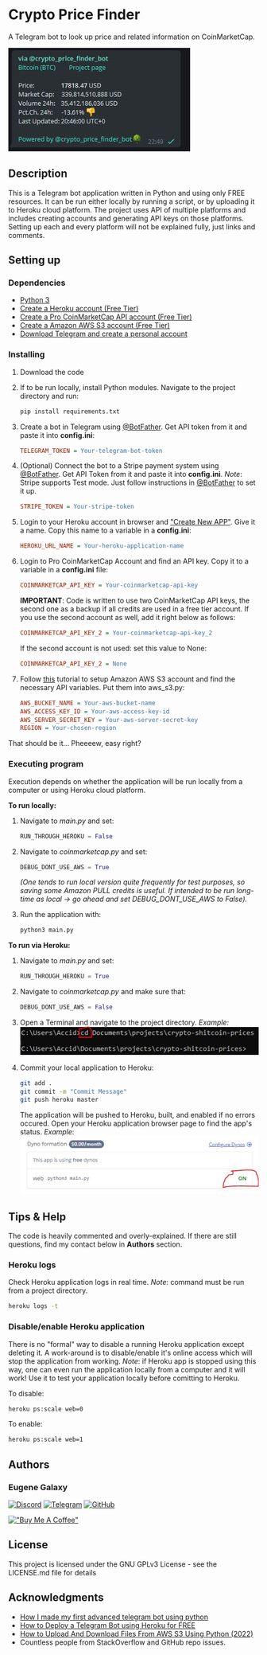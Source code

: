 # Crypto Price Finder

A Telegram bot to look up price and related information on CoinMarketCap.

![front picture](extras/readme_images/inline_query.JPG)

## Description

This is a Telegram bot application written in Python and using only FREE resources. It can be run either locally by running a script, or by uploading it to Heroku cloud platform. The project uses API of multiple platforms and includes creating accounts and generating API keys on those platforms. Setting up each and every platform will not be explained fully, just links and comments.

## Setting up

### Dependencies

* [Python 3](https://www.python.org/downloads/)
* [Create a Heroku account (Free Tier)](https://heroku.com/)
* [Create a Pro CoinMarketCap API account (Free Tier)](https://pro.coinmarketcap.com/)
* [Create a Amazon AWS S3 account (Free Tier)](https://aws.amazon.com/)
* [Download Telegram and create a personal account](https://desktop.telegram.org/)

### Installing

1. Download the code
2. If to be run locally, install Python modules. Navigate to the project directory and run:

    ```bash
    pip install requirements.txt
    ```

3. Create a bot in Telegram using [@BotFather](https://t.me/botfather). Get API token from it and paste it into **config.ini**:

    ```ini
    TELEGRAM_TOKEN = Your-telegram-bot-token
    ```

4. (Optional) Connect the bot to a Stripe payment system using [@BotFather](https://t.me/botfather). Get API Token from it and paste it into **config.ini**. *Note*: Stripe supports Test mode. Just follow instructions in [@BotFather](https://t.me/botfather) to set it up.

    ```ini
    STRIPE_TOKEN = Your-stripe-token
    ```

5. Login to your Heroku account in browser and ["Create New APP"](https://dashboard.heroku.com/new-app). Give it a name. Copy this name to a variable in a **config.ini**:

    ```ini
    HEROKU_URL_NAME = Your-heroku-application-name
    ```

6. Login to Pro CoinMarketCap Account and find an API key. Copy it to a variable in a **config.ini** file:

    ```ini
    COINMARKETCAP_API_KEY = Your-coinmarketcap-api-key
    ```

    **IMPORTANT**: Code is written to use two CoinMarketCap API keys, the second one as a backup if all credits are used in a free tier account. If you use the second account as well, add it right below as follows:

    ```ini
    COINMARKETCAP_API_KEY_2 = Your-coinmarketcap-api-key_2
    ```

    If the second account is not used: set this value to None:

    ```ini
    COINMARKETCAP_API_KEY_2 = None
    ```

7. Follow [this](https://towardsdatascience.com/how-to-upload-and-download-files-from-aws-s3-using-python-2022-4c9b787b15f2) tutorial to setup Amazon AWS S3 account and find the necessary API variables. Put them into aws_s3.py:

    ```ini
    AWS_BUCKET_NAME = Your-aws-bucket-name
    AWS_ACCESS_KEY_ID = Your-aws-access-key-id
    AWS_SERVER_SECRET_KEY = Your-aws-server-secret-key
    REGION = Your-chosen-region
    ```

That should be it... Pheeeew, easy right?

### Executing program

Execution depends on whether the application will be run locally from a computer or using Heroku cloud platform.

**To run locally:**

1. Navigate to *main.py* and set:

    ```python
    RUN_THROUGH_HEROKU = False
    ```

2. Navigate to *coinmarketcap.py* and set:

    ```python
    DEBUG_DONT_USE_AWS = True
    ```

    *(One tends to run local version quite frequently for test purposes, so saving some Amazon PULL credits is useful. If intended to be run long-time as local -> go ahead and set DEBUG_DONT_USE_AWS to False).*

3. Run the application with:

    ```bash
    python3 main.py
    ```

**To run via Heroku:**

1. Navigate to *main.py* and set:

    ```python
    RUN_THROUGH_HEROKU = True
    ```

2. Navigate to *coinmarketcap.py* and make sure that:

    ```python
    DEBUG_DONT_USE_AWS = False
    ```

3. Open a Terminal and navigate to the project directory. *Example:*
    ![front picture](extras/readme_images/cmd.jpg)

4. Commit your local application to Heroku:

    ```bash
    git add .
    git commit -m "Commit Message"
    git push heroku master
    ```

    The application will be pushed to Heroku, built, and enabled if no errors occured. Open your Heroku application browser page to find the app's status. *Example*:
    ![front picture](extras/readme_images/heroku_on.jpg)

## Tips & Help

The code is heavily commented and overly-explained. If there are still questions, find my contact below in **Authors** section.

### Heroku logs

Check Heroku application logs in real time. *Note*: command must be run from a project directory.

```bash
heroku logs -t
```

### Disable/enable Heroku application

There is no "formal" way to disable a running Heroku application except deleting it. A work-around is to disable/enable it's online access which will stop the application from working. *Note*: if Heroku app is stopped using this way, one can even run the application locally from a computer and it will work! Use it to test your application locally before comitting to Heroku.

To disable:

```bash
heroku ps:scale web=0
```

To enable:

```bash
heroku ps:scale web=1
```

## Authors

### Eugene Galaxy

[![Discord](https://badgen.net/badge/icon/discord?icon=discord&label)](https://discordapp.com/users/235795203930193923)
[![Telegram](https://badgen.net/badge/icon/telegram?icon=telegram&label)](https://t.me/eugenegalaxy)
[![GitHub](https://badgen.net/badge/icon/github?icon=github&label)](https://github.com/eugenegalaxy)

[!["Buy Me A Coffee"](https://www.buymeacoffee.com/assets/img/custom_images/orange_img.png)](https://www.buymeacoffee.com/eugenegalaxy)

## License

This project is licensed under the GNU GPLv3 License - see the LICENSE.md file for details

## Acknowledgments

* [How I made my first advanced telegram bot using python](https://amir-tech.medium.com/how-i-made-my-first-advanced-telegram-bot-using-python-72f1210c0900)
* [How to Deploy a Telegram Bot using Heroku for FREE](https://towardsdatascience.com/how-to-deploy-a-telegram-bot-using-heroku-for-free-9436f89575d2)
* [How to Upload And Download Files From AWS S3 Using Python (2022)](https://towardsdatascience.com/how-to-upload-and-download-files-from-aws-s3-using-python-2022-4c9b787b15f2)
* Countless people from StackOverflow and GitHub repo issues.
